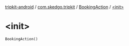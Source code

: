 [tripkit-android](../../index.md) / [com.skedgo.tripkit](../index.md) / [BookingAction](index.md) / [&lt;init&gt;](./-init-.md)

# &lt;init&gt;

`BookingAction()`